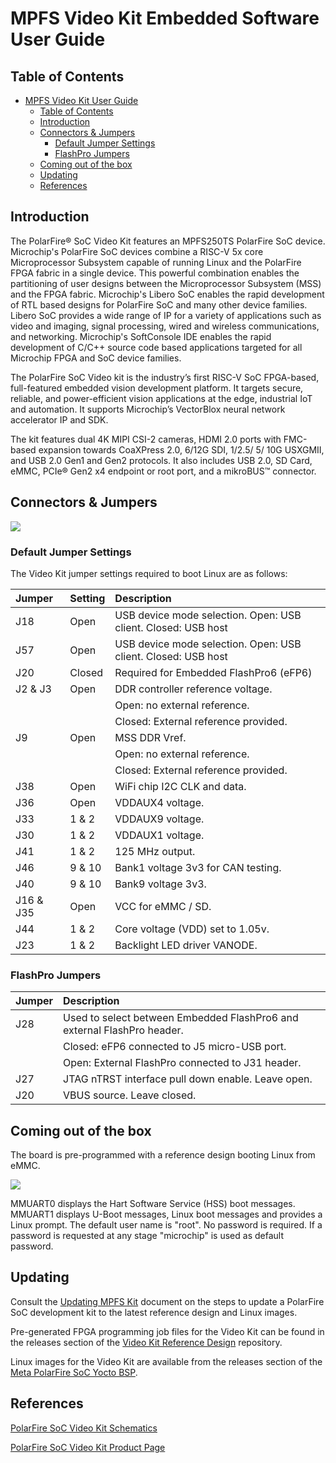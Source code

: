 # MPFS Video Kit Embedded Software User Guide

## Table of Contents

- [MPFS Video Kit User Guide](#mpfs-mpfs-video-kit-user-guide)
  - [Table of Contents](#table-of-contents)
  - [Introduction](#introduction)
  - [Connectors & Jumpers](#connectors-&-Jumpers)
    - [Default Jumper Settings](#default-jumper-settings)
    - [FlashPro Jumpers](#flashpro-jumpers)
  - [Coming out of the box](#coming-out-of-the-box)
  - [Updating](#updating)
  - [References](#references)

<a name="introduction"></a>

## Introduction

The PolarFire® SoC Video Kit features an MPFS250TS PolarFire SoC device.
Microchip's PolarFire SoC devices combine a RISC-V 5x core Microprocessor Subsystem capable of running Linux and the PolarFire FPGA fabric in a single device.
This powerful combination enables the partitioning of user designs between the Microprocessor Subsystem (MSS) and the FPGA fabric.
Microchip's Libero SoC enables the rapid development of RTL based designs for PolarFire SoC and many other device families.
Libero SoC provides a wide range of IP for a variety of applications such as video and imaging, signal processing, wired and wireless communications, and networking.
Microchip's SoftConsole IDE enables the rapid development of C/C++ source code based applications targeted for all Microchip FPGA and SoC device families.

The PolarFire SoC Video kit is the industry’s first RISC-V SoC FPGA-based, full-featured embedded vision
development platform.
It targets secure, reliable, and power-efficient vision applications at the edge, industrial IoT and automation.
It supports Microchip’s VectorBlox neural network accelerator IP and SDK.

The kit features dual 4K MIPI CSI-2 cameras, HDMI 2.0 ports with FMC-based expansion towards CoaXPress 2.0,
6/12G SDI, 1/2.5/ 5/ 10G USXGMII, and USB 2.0 Gen1 and Gen2 protocols. It also includes USB 2.0, SD Card,
eMMC, PCIe® Gen2 x4 endpoint or root port, and a mikroBUS™ connector.

<a name="connectors"></a>

## Connectors & Jumpers

![](./images/mpfs-video-kit-user-guide/mpfs-video-kit-jumpers-settings.png)

<a name="default-jumper-settings"></a>

### Default Jumper Settings

The Video Kit jumper settings required to boot Linux are as follows:

| Jumper | Setting | Description                                                               |
|:-------|:--------|:--------------------------------------------------------------------------|
| J18    | Open    | USB device mode selection. Open: USB client. Closed: USB host             |
| J57    | Open    | USB device mode selection. Open: USB client. Closed: USB host             |
| J20    | Closed  | Required for Embedded FlashPro6 (eFP6)                                    |
| J2 & J3| Open    | DDR controller reference voltage.                                         |
|        |         | Open: no external reference.                                              |
|        |         | Closed: External reference provided.                                      |
| J9     | Open    | MSS DDR Vref.                                                             |
|        |         | Open: no external reference.                                              |
|        |         | Closed: External reference provided.                                      |
| J38    | Open    | WiFi chip I2C CLK and data.                                               |
| J36    | Open    | VDDAUX4 voltage.                                                          |
| J33    | 1 & 2   | VDDAUX9 voltage.                                                          |
| J30    | 1 & 2   | VDDAUX1 voltage.                                                          |
| J41    | 1 & 2   | 125 MHz output.                                                           |
| J46    | 9 & 10  | Bank1 voltage 3v3 for CAN testing.                                        |
| J40    | 9 & 10  | Bank9 voltage 3v3.                                                        |
| J16 & J35| Open  | VCC for eMMC / SD.                                                        |
| J44    | 1 & 2   | Core voltage (VDD) set to 1.05v.                                          |
| J23    | 1 & 2   | Backlight LED driver VANODE.                                              |

<a name="flashpro-jumpers"></a>

### FlashPro Jumpers

| Jumper | Description                                                             |
|:-------|:------------------------------------------------------------------------|
| J28    | Used to select between Embedded FlashPro6 and external FlashPro header. |
|        | Closed: eFP6 connected to J5 micro-USB port.                            |
|        | Open: External FlashPro connected to J31 header.                        |
| J27    | JTAG nTRST interface pull down enable. Leave open.                      |
| J20    | VBUS source. Leave closed.                                              |

<a name="coming-out-of-the-box"></a>

## Coming out of the box

The board is pre-programmed with a reference design booting Linux from eMMC.

![](./images/mpfs-video-kit-user-guide/mpfs-video-kit-terminals.png)

MMUART0 displays the Hart Software Service (HSS) boot messages. MMUART1 displays U-Boot messages, Linux boot messages and provides a Linux prompt. The default user name is "root". No password is required. If a password is requested at any stage "microchip" is used as default password.

<a name="updating"></a>

## Updating

Consult the [Updating MPFS Kit](https://mi-v-ecosystem.github.io/redirects/boards-mpfs-generic-updating-mpfs-kit) document on the steps to update a PolarFire SoC development kit to the latest reference design and Linux images.

Pre-generated FPGA programming job files for the Video Kit can be found in the releases section of the [Video Kit Reference Design](https://mi-v-ecosystem.github.io/redirects/repo-sev-kit-reference-design) repository.

Linux images for the Video Kit are available from the releases section of the [Meta PolarFire SoC Yocto BSP](https://mi-v-ecosystem.github.io/redirects/releases-meta-polarfire-soc-yocto-bsp).

<a name="references"></a>

## References

[PolarFire SoC Video Kit Schematics](https://ww1.microchip.com/downloads/aemDocuments/documents/FPGA/ProductDocuments/ReferenceManuals/PolarFire_SoC_SEV_KIT_Schematics.pdf)

[PolarFire SoC Video Kit Product Page](https://www.microchip.com/en-us/development-tool/MPFS250-VIDEO-KIT)

